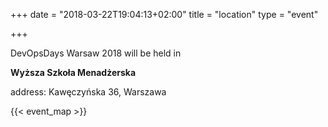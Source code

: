+++
date = "2018-03-22T19:04:13+02:00"
title = "location"
type = "event"

+++

DevOpsDays Warsaw 2018 will be held in 



<b>Wyższa Szkoła Menadżerska</b>

address: Kawęczyńska 36, Warszawa




{{< event_map >}}
